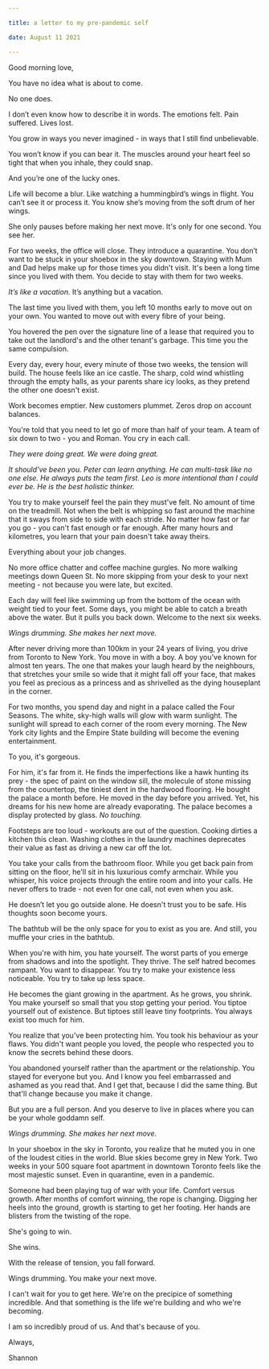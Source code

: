 ```yaml
---

title: a letter to my pre-pandemic self

date: August 11 2021

---
```


Good morning love,

You have no idea what is about to come. 

No one does. 

I don’t even know how to describe it in words. The emotions felt. Pain suffered. Lives lost.

You grow in ways you never imagined - in ways that I still find unbelievable. 

You won’t know if you can bear it. The muscles around your heart feel so tight that when you inhale, they could snap. 

And you’re one of the lucky ones.

Life will become a blur. Like watching a hummingbird’s wings in flight. You can’t see it or process it. You know she’s moving from the soft drum of her wings. 

She only pauses before making her next move. It's only for one second. You see her.

For two weeks, the office will close. They introduce a quarantine. You don’t want to be stuck in your shoebox in the sky downtown. Staying with Mum and Dad helps make up for those times you didn't visit. It's been a long time since you lived with them. You decide to stay with them for two weeks. 

_It’s like a vacation._ It’s anything but a vacation. 

The last time you lived with them, you left 10 months early to move out on your own. You wanted to move out with every fibre of your being. 

You hovered the pen over the signature line of a lease that required you to take out the landlord's and the other tenant's garbage. This time you the same compulsion.

Every day, every hour, every minute of those two weeks, the tension will build. The house feels like an ice castle. The sharp, cold wind whistling through the empty halls, as your parents share icy looks, as they pretend the other one doesn't exist. 

Work becomes emptier. New customers plummet. Zeros drop on account balances.

You're told that you need to let go of more than half of your team. A team of six down to two - you and Roman. You cry in each call. 

_They were doing great. We were doing great._

_It should've been you. Peter can learn anything. He can multi-task like no one else. He always puts the team first. Leo is more intentional than I could ever be. He is the best holistic thinker._

You try to make yourself feel the pain they must've felt. No amount of time on the treadmill. Not when the belt is whipping so fast around the machine that it sways from side to side with each stride. No matter how fast or far you go - you can't fast enough or far enough. After many hours and kilometres, you learn that your pain doesn't take away theirs.

Everything about your job changes. 

No more office chatter and coffee machine gurgles. No more walking meetings down Queen St. No more skipping from your desk to your next meeting - not because you were late, but excited. 

Each day will feel like swimming up from the bottom of the ocean with weight tied to your feet. Some days, you might be able to catch a breath above the water. But it pulls you back down. Welcome to the next six weeks.

*Wings drumming. She makes her next move.*

After never driving more than 100km in your 24 years of living, you drive from Toronto to New York. You move in with a boy. A boy you've known for almost ten years. The one that makes your laugh heard by the neighbours, that stretches your smile so wide that it might fall off your face, that makes you feel as precious as a princess and as shrivelled as the dying houseplant in the corner.

For two months, you spend day and night in a palace called the Four Seasons. The white, sky-high walls will glow with warm sunlight. The sunlight will spread to each corner of the room every morning. The New York city lights and the Empire State building will become the evening entertainment.

To you, it's gorgeous. 

For him, it's far from it. He finds the imperfections like a hawk hunting its prey - the spec of paint on the window sill, the molecule of stone missing from the countertop, the tiniest dent in the hardwood flooring. He bought the palace a month before. He moved in the day before you arrived. Yet, his dreams for his new home are already evaporating. The palace becomes a display protected by glass. _No touching._

Footsteps are too loud - workouts are out of the question. Cooking dirties a kitchen this clean. Washing clothes in the laundry machines deprecates their value as fast as driving a new car off the lot. 

You take your calls from the bathroom floor. While you get back pain from sitting on the floor, he'll sit in his luxurious comfy armchair. While you whisper, his voice projects through the entire room and into your calls. He never offers to trade - not even for one call, not even when you ask. 

He doesn’t let you go outside alone. He doesn't trust you to be safe. His thoughts soon become yours.

The bathtub will be the only space for you to exist as you are. And still, you muffle your cries in the bathtub. 

When you're with him, you hate yourself. The worst parts of you emerge from shadows and into the spotlight. They thrive. The self hatred becomes rampant. You want to disappear. You try to make your existence less noticeable. You try to take up less space. 

He becomes the giant growing in the apartment. As he grows, you shrink. You make yourself so small that you stop getting your period. You tiptoe yourself out of existence. But tiptoes still leave tiny footprints. You always exist too much for him.

You realize that you've been protecting him. You took his behaviour as your flaws. You didn't want people you loved, the people who respected you to know the secrets behind these doors. 

You abandoned yourself rather than the apartment or the relationship. You stayed for everyone but you. And I know you feel embarrassed and ashamed as you read that. And I get that, because I did the same thing. But that'll change because you make it change. 

But you are a full person. And you deserve to live in places where you can be your whole goddamn self. 

*Wings drumming. She makes her next move.*

In your shoebox in the sky in Toronto, you realize that he muted you in one of the loudest cities in the world. Blue skies become grey in New York. Two weeks in your 500 square foot apartment in downtown Toronto feels like the most majestic sunset. Even in quarantine, even in a pandemic.

Someone had been playing tug of war with your life. Comfort versus growth. After months of comfort winning, the rope is changing. Digging her heels into the ground, growth is starting to get her footing. Her hands are blisters from the twisting of the rope. 

She's going to win.

She wins. 

With the release of tension, you fall forward.

Wings drumming. You make your next move.

I can't wait for you to get here. We're on the precipice of something incredible. And that something is the life we're building and who we're becoming.

I am so incredibly proud of us. And that's because of you.

Always, 

Shannon